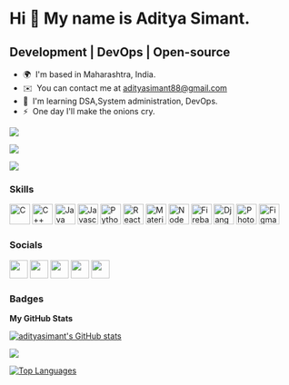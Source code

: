 Hi 👋 My name is Aditya Simant.
===============================

Development | DevOps | Open-source
--------------------

* 🌍  I'm based in Maharashtra, India.
* ✉️  You can contact me at [adityasimant88@gmail.com](mailto:adityasimant88@gmail.com)
* 🧠  I'm learning DSA,System administration, DevOps.
* ⚡  One day I'll make the onions cry.

<a href="https://www.twitter.com/protagonist_z0" target="_blank" rel="noreferrer"><img
src="https://img.shields.io/twitter/follow/protagonist_z0?logo=twitter&style=for-the-badge&color=14b8a6&labelColor=22272e"
/></a>


<div >
<a href="https://www.instagram.com/aadisimant/" target="_blank" rel="noreferrer"><img
src="https://img.shields.io/badge/Instagram-E4405F?style=for-the-badge&logo=instagram&logoColor=white"
/></a>

<a href="https://devpost.com/adityasimant88?ref_content=user-portfolio&ref_feature=portfolio&ref_medium=global-nav" rel="noreferrer"><img
src="https://img.shields.io/badge/Devpost-003E54?style=for-the-badge&logo=Devpost&logoColor=white"
/></a>
</div>



### Skills


<p align="left">
<a href="https://docs.microsoft.com/en-us/cpp/?view=msvc-170" target="_blank" rel="noreferrer"><img src="https://raw.githubusercontent.com/danielcranney/readme-generator/main/public/icons/skills/c-colored.svg" width="36" height="36" alt="C" /></a>
<a href="https://docs.microsoft.com/en-us/cpp/?view=msvc-170" target="_blank" rel="noreferrer"><img src="https://raw.githubusercontent.com/danielcranney/readme-generator/main/public/icons/skills/cplusplus-colored.svg" width="36" height="36" alt="C++" /></a>
<a href="https://www.oracle.com/java/" target="_blank" rel="noreferrer"><img src="https://raw.githubusercontent.com/danielcranney/readme-generator/main/public/icons/skills/java-colored.svg" width="36" height="36" alt="Java" /></a>
<a href="https://developer.mozilla.org/en-US/docs/Web/JavaScript" target="_blank" rel="noreferrer"><img src="https://raw.githubusercontent.com/danielcranney/readme-generator/main/public/icons/skills/javascript-colored.svg" width="36" height="36" alt="Javascript" /></a>
<a href="https://www.python.org/" target="_blank" rel="noreferrer"><img src="https://raw.githubusercontent.com/danielcranney/readme-generator/main/public/icons/skills/python-colored.svg" width="36" height="36" alt="Python" /></a>
<a href="https://reactjs.org/" target="_blank" rel="noreferrer"><img src="https://raw.githubusercontent.com/danielcranney/readme-generator/main/public/icons/skills/react-colored.svg" width="36" height="36" alt="React" /></a>
<a href="https://mui.com/" target="_blank" rel="noreferrer"><img src="https://raw.githubusercontent.com/danielcranney/readme-generator/main/public/icons/skills/materialui-colored.svg" width="36" height="36" alt="Material UI" /></a>
<a href="https://nodejs.org/en/" target="_blank" rel="noreferrer"><img src="https://raw.githubusercontent.com/danielcranney/readme-generator/main/public/icons/skills/nodejs-colored.svg" width="36" height="36" alt="NodeJS" /></a>
<a href="https://firebase.google.com/" target="_blank" rel="noreferrer"><img src="https://raw.githubusercontent.com/danielcranney/readme-generator/main/public/icons/skills/firebase-colored.svg" width="36" height="36" alt="Firebase" /></a>
<a href="https://www.djangoproject.com/" target="_blank" rel="noreferrer"><img src="https://raw.githubusercontent.com/danielcranney/readme-generator/main/public/icons/skills/django-colored.svg" width="36" height="36" alt="Django" /></a>
<a href="https://www.adobe.com/uk/products/photoshop.html" target="_blank" rel="noreferrer"><img src="https://raw.githubusercontent.com/danielcranney/readme-generator/main/public/icons/skills/photoshop-colored.svg" width="36" height="36" alt="Photoshop" /></a>
<a href="https://www.figma.com/" target="_blank" rel="noreferrer"><img src="https://raw.githubusercontent.com/danielcranney/readme-generator/main/public/icons/skills/figma-colored.svg" width="36" height="36" alt="Figma" /></a>
</p>


### Socials

<p align="left"> <a href="https://www.dev.to/adityasimant" target="_blank" rel="noreferrer"><img src="https://raw.githubusercontent.com/danielcranney/readme-generator/main/public/icons/socials/devdotto.svg" width="32" height="32" /></a> <a href="https://www.github.com/adityasimant" target="_blank" rel="noreferrer"><img src="https://raw.githubusercontent.com/danielcranney/readme-generator/main/public/icons/socials/github.svg" width="32" height="32" /></a> <a href="https://www.linkedin.com/in/aditya-simant/" target="_blank" rel="noreferrer"><img src="https://raw.githubusercontent.com/danielcranney/readme-generator/main/public/icons/socials/linkedin.svg" width="32" height="32" /></a> <a href="https://www.polywork.com/aadisimt" target="_blank" rel="noreferrer"><img src="https://raw.githubusercontent.com/danielcranney/readme-generator/main/public/icons/socials/polywork.svg" width="32" height="32" /></a> <a href="https://www.twitter.com/protagonist_z0" target="_blank" rel="noreferrer"><img src="https://raw.githubusercontent.com/danielcranney/readme-generator/main/public/icons/socials/twitter.svg" width="32" height="32" /></a></p>

### Badges

<b>My GitHub Stats</b>

<a href="http://www.github.com/adityasimant"><img src="https://github-readme-stats.vercel.app/api?username=adityasimant&show_icons=true&hide=prs,issues,contribs&count_private=true&title_color=14b8a6&text_color=ffffff&icon_color=14b8a6&bg_color=22272e&hide_border=true&show_icons=true" alt="adityasimant's GitHub stats" /></a>

<a href="http://www.github.com/adityasimant"><img src="https://github-readme-streak-stats.herokuapp.com/?user=adityasimant&stroke=ffffff&background=22272e&ring=14b8a6&fire=14b8a6&currStreakNum=ffffff&currStreakLabel=14b8a6&sideNums=ffffff&sideLabels=ffffff&dates=ffffff&hide_border=true" /></a>


<a href="https://github.com/adityasimant" align="left"><img src="https://github-readme-stats.vercel.app/api/top-langs/?username=adityasimant&langs_count=10&title_color=14b8a6&text_color=ffffff&icon_color=14b8a6&bg_color=22272e&hide_border=true&locale=en&custom_title=Top%20%Languages" alt="Top Languages" /></a>
